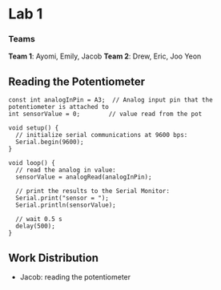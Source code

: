# Lab 1

### Teams
**Team 1**: Ayomi, Emily, Jacob
**Team 2**: Drew, Eric, Joo Yeon

## Reading the Potentiometer


``` arduino
const int analogInPin = A3;  // Analog input pin that the potentiometer is attached to
int sensorValue = 0;        // value read from the pot

void setup() {
  // initialize serial communications at 9600 bps:
  Serial.begin(9600);
}

void loop() {
  // read the analog in value:
  sensorValue = analogRead(analogInPin);

  // print the results to the Serial Monitor:
  Serial.print("sensor = ");
  Serial.println(sensorValue);
  
  // wait 0.5 s
  delay(500);
}
```


## Work Distribution
* Jacob: reading the potentiometer
